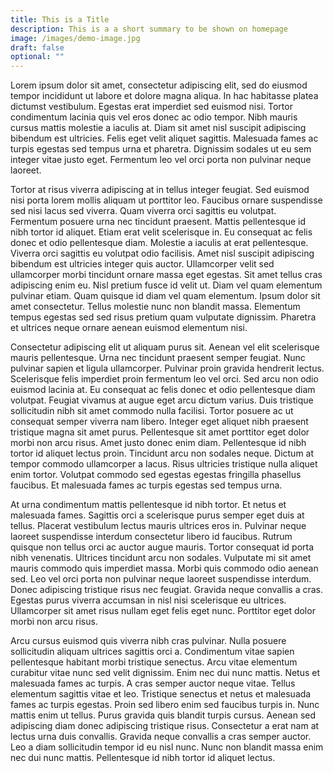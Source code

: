 ```yaml
---
title: This is a Title
description: This is a a short summary to be shown on homepage
image: /images/demo-image.jpg
draft: false
optional: ""
---
```

  Lorem ipsum dolor sit amet, consectetur adipiscing elit, sed do eiusmod tempor incididunt ut labore et dolore magna aliqua. In hac habitasse platea dictumst vestibulum. Egestas erat imperdiet sed euismod nisi. Tortor condimentum lacinia quis vel eros donec ac odio tempor. Nibh mauris cursus mattis molestie a iaculis at. Diam sit amet nisl suscipit adipiscing bibendum est ultricies. Felis eget velit aliquet sagittis. Malesuada fames ac turpis egestas sed tempus urna et pharetra. Dignissim sodales ut eu sem integer vitae justo eget. Fermentum leo vel orci porta non pulvinar neque laoreet.

  Tortor at risus viverra adipiscing at in tellus integer feugiat. Sed euismod nisi porta lorem mollis aliquam ut porttitor leo. Faucibus ornare suspendisse sed nisi lacus sed viverra. Quam viverra orci sagittis eu volutpat. Fermentum posuere urna nec tincidunt praesent. Mattis pellentesque id nibh tortor id aliquet. Etiam erat velit scelerisque in. Eu consequat ac felis donec et odio pellentesque diam. Molestie a iaculis at erat pellentesque. Viverra orci sagittis eu volutpat odio facilisis. Amet nisl suscipit adipiscing bibendum est ultricies integer quis auctor. Ullamcorper velit sed ullamcorper morbi tincidunt ornare massa eget egestas. Sit amet tellus cras adipiscing enim eu. Nisl pretium fusce id velit ut. Diam vel quam elementum pulvinar etiam. Quam quisque id diam vel quam elementum. Ipsum dolor sit amet consectetur. Tellus molestie nunc non blandit massa. Elementum tempus egestas sed sed risus pretium quam vulputate dignissim. Pharetra et ultrices neque ornare aenean euismod elementum nisi.



  Consectetur adipiscing elit ut aliquam purus sit. Aenean vel elit scelerisque mauris pellentesque. Urna nec tincidunt praesent semper feugiat. Nunc pulvinar sapien et ligula ullamcorper. Pulvinar proin gravida hendrerit lectus. Scelerisque felis imperdiet proin fermentum leo vel orci. Sed arcu non odio euismod lacinia at. Eu consequat ac felis donec et odio pellentesque diam volutpat. Feugiat vivamus at augue eget arcu dictum varius. Duis tristique sollicitudin nibh sit amet commodo nulla facilisi. Tortor posuere ac ut consequat semper viverra nam libero. Integer eget aliquet nibh praesent tristique magna sit amet purus. Pellentesque sit amet porttitor eget dolor morbi non arcu risus. Amet justo donec enim diam. Pellentesque id nibh tortor id aliquet lectus proin. Tincidunt arcu non sodales neque. Dictum at tempor commodo ullamcorper a lacus. Risus ultricies tristique nulla aliquet enim tortor. Volutpat commodo sed egestas egestas fringilla phasellus faucibus. Et malesuada fames ac turpis egestas sed tempus urna.



  At urna condimentum mattis pellentesque id nibh tortor. Et netus et malesuada fames. Sagittis orci a scelerisque purus semper eget duis at tellus. Placerat vestibulum lectus mauris ultrices eros in. Pulvinar neque laoreet suspendisse interdum consectetur libero id faucibus. Rutrum quisque non tellus orci ac auctor augue mauris. Tortor consequat id porta nibh venenatis. Ultrices tincidunt arcu non sodales. Vulputate mi sit amet mauris commodo quis imperdiet massa. Morbi quis commodo odio aenean sed. Leo vel orci porta non pulvinar neque laoreet suspendisse interdum. Donec adipiscing tristique risus nec feugiat. Gravida neque convallis a cras. Egestas purus viverra accumsan in nisl nisi scelerisque eu ultrices. Ullamcorper sit amet risus nullam eget felis eget nunc. Porttitor eget dolor morbi non arcu risus.



  Arcu cursus euismod quis viverra nibh cras pulvinar. Nulla posuere sollicitudin aliquam ultrices sagittis orci a. Condimentum vitae sapien pellentesque habitant morbi tristique senectus. Arcu vitae elementum curabitur vitae nunc sed velit dignissim. Enim nec dui nunc mattis. Netus et malesuada fames ac turpis. A cras semper auctor neque vitae. Tellus elementum sagittis vitae et leo. Tristique senectus et netus et malesuada fames ac turpis egestas. Proin sed libero enim sed faucibus turpis in. Nunc mattis enim ut tellus. Purus gravida quis blandit turpis cursus. Aenean sed adipiscing diam donec adipiscing tristique risus. Consectetur a erat nam at lectus urna duis convallis. Gravida neque convallis a cras semper auctor. Leo a diam sollicitudin tempor id eu nisl nunc. Nunc non blandit massa enim nec dui nunc mattis. Pellentesque id nibh tortor id aliquet lectus.